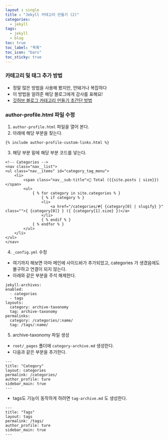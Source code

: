 ```yaml
---
layout : single
title : "Jekyll 카테고리 만들기 (2)"
categories:
  - jekyll
tags:
  - jekyll 
  - blog
toc: true
toc_label: "목록"
toc_icon: "bars"
toc_sticky: true
---
```


### 카테고리 및 태그 추가 방법

- 정말 많은 방법을 사용해 봤지만, 안돼거나 복잡하다 
- 이 방법을 알려준 해당 블로그에게 감사를 표해요!
- [깃허브 블로그 카테고리 만들기 초간단 방법](https://tes-b.github.io/etc/minimal_mistakes_categories/)


### author-profile.html 파일 수정
1. `author-profile.html` 파일을 열어 본다. 
2. 아래에 해당 부분을 찾는다.

~~~
{% include author-profile-custom-links.html %}
~~~

3. 해당 부분 밑에 해당 부분 코드를 넣는다.

~~~ 
<!-- Categories -->
<nav class="nav__list">
<ul class="nav__items" id="category_tag_menu">
    <li>
        <span class="nav__sub-title">📂 Total ({{site.posts | size}})</span>
        <ul>
            { % for category in site.categories % }
                { % if category % }
                <li>
                    <a href="/categories/#{ {category[0] | slugify} }" class="">{ {category[0]} } ({ {category[1].size} })</a>
                </li>
                { % endif % }
            { % endfor % }
        </ul>
    </li>
</ul>
</nav>
~~~ 

4. `_config.yml` 수정
- 여기까지 해보면 아마 메인에 사이드바가 추가되었고, categories 가 생겼음에도 불구하고 연결이 되지 않는다.
- 아래와 같은 부분을 주석 해제한다.

~~~
jekyll-archives:
enabled:
  - categories
  - tags
layouts:
  category: archive-taxonomy
  tag: archive-taxonomy
permalinks:
  category: /categories/:name/
  tag: /tags/:name/
~~~

5. archive-taxonomy 파일 생성
- `root/_pages` 폴더에 `category-archive.md` 생성한다.
- 다음과 같은 부분을 추가한다.
~~~
---
title: "Category"
layout: categories
permalink: /categories/
author_profile: ture
sidebar_main: true
---
~~~

- tags도 기능이 동작하게 하려면 `tag-archive.md` 도 생성한다.
~~~
---
title: "Tags"
layout: tags
permalink: /tags/
author_profile: ture
sidebar_main: true
---
~~~